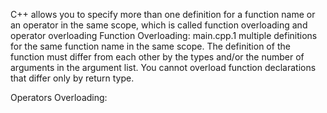 C++ allows you to specify more than one definition for a function name or an operator in the same scope, which is called function overloading and operator overloading
Function Overloading:
  main.cpp.1
  multiple definitions for the same function name in the same scope.
  The definition of the function must differ from each other by the types and/or the number of arguments in the argument list. You cannot overload function declarations that differ only by return type.

Operators Overloading:
  

